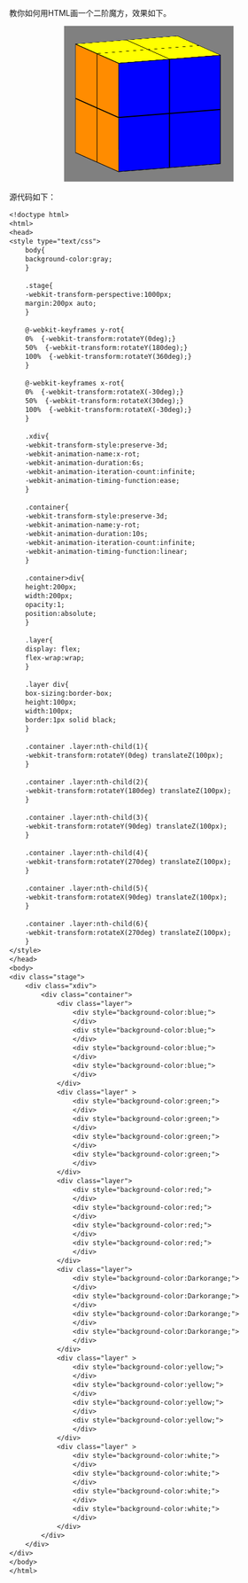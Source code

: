 教你如何用HTML画一个二阶魔方，效果如下。
<div align=center>

![魔方](./imgs/12.png "魔方示意图")
<div align=left>

源代码如下：

	<!doctype html>
	<html>
	<head>
	<style type="text/css">
		body{
		background-color:gray;
		}
	
		.stage{
		-webkit-transform-perspective:1000px;
		margin:200px auto;
		}
	
		@-webkit-keyframes y-rot{
		0%  {-webkit-transform:rotateY(0deg);}
		50%  {-webkit-transform:rotateY(180deg);}
		100%  {-webkit-transform:rotateY(360deg);}
		}
	
		@-webkit-keyframes x-rot{
		0%  {-webkit-transform:rotateX(-30deg);}
		50%  {-webkit-transform:rotateX(30deg);}
		100%  {-webkit-transform:rotateX(-30deg);}
		}
	
		.xdiv{
		-webkit-transform-style:preserve-3d;
		-webkit-animation-name:x-rot;
		-webkit-animation-duration:6s;
		-webkit-animation-iteration-count:infinite;
		-webkit-animation-timing-function:ease;
		}
	
		.container{
		-webkit-transform-style:preserve-3d;
		-webkit-animation-name:y-rot;
		-webkit-animation-duration:10s;
		-webkit-animation-iteration-count:infinite;
		-webkit-animation-timing-function:linear;
		}
	
		.container>div{
		height:200px;
		width:200px;
		opacity:1;
		position:absolute;
		}
	
		.layer{
		display: flex;
		flex-wrap:wrap;
		}
	
		.layer div{
		box-sizing:border-box;
		height:100px;
		width:100px;
		border:1px solid black;
		}
	
		.container .layer:nth-child(1){
		-webkit-transform:rotateY(0deg) translateZ(100px);
		}
	
		.container .layer:nth-child(2){
		-webkit-transform:rotateY(180deg) translateZ(100px);
		}
	
		.container .layer:nth-child(3){
		-webkit-transform:rotateY(90deg) translateZ(100px);
		}
	
		.container .layer:nth-child(4){
		-webkit-transform:rotateY(270deg) translateZ(100px);
		}
	
		.container .layer:nth-child(5){
		-webkit-transform:rotateX(90deg) translateZ(100px);
		}
	
		.container .layer:nth-child(6){
		-webkit-transform:rotateX(270deg) translateZ(100px);
		}
	</style>
	</head>
	<body>
	<div class="stage">
		<div class="xdiv">
			<div class="container">
				<div class="layer">
					<div style="background-color:blue;">
					</div>
					<div style="background-color:blue;">
					</div>
					<div style="background-color:blue;">
					</div>
					<div style="background-color:blue;">
					</div>
				</div>
				<div class="layer" >
					<div style="background-color:green;">
					</div>
					<div style="background-color:green;">
					</div>
					<div style="background-color:green;">
					</div>
					<div style="background-color:green;">
					</div>
				</div>
				<div class="layer">
					<div style="background-color:red;">
					</div>
					<div style="background-color:red;">
					</div>			
					<div style="background-color:red;">
					</div>
					<div style="background-color:red;">
					</div>
				</div>
				<div class="layer">
					<div style="background-color:Darkorange;">
					</div>
					<div style="background-color:Darkorange;">
					</div>
					<div style="background-color:Darkorange;">
					</div>
					<div style="background-color:Darkorange;">
					</div>
				</div>
				<div class="layer" >
					<div style="background-color:yellow;">
					</div>
					<div style="background-color:yellow;">
					</div>
					<div style="background-color:yellow;">
					</div>
					<div style="background-color:yellow;">
					</div>
				</div>
				<div class="layer" >
					<div style="background-color:white;">
					</div>
					<div style="background-color:white;">
					</div>
					<div style="background-color:white;">
					</div>
					<div style="background-color:white;">
					</div>
				</div>
			</div>
		</div>
	</div>
	</body>
	</html>